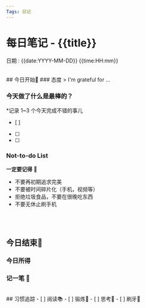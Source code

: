 ```yaml
---
Tags: 日记
---
```

# 每日笔记 - {{title}}
日期 : {{date:YYYY-MM-DD}} {{time:HH:mm}}

<br>
## 今日开始🌅    
### 态度
> I'm grateful for ...

<br>

### 今天做了什么是最棒的？
*记录 1~3 个今天完成不错的事儿
- [ ]  
- [ ]  
- [ ]  

### Not-to-do List
**一定要记得** 🔴
- 不要再初期追求完美
- 不要被时间碎片化（手机，视频等）
- 拒绝垃圾食品，不要在很晚吃东西
- 不要无休止刷手机


<br>
<br>

## 今日结束🎴
### 今日所得



### 记一笔 📝


<br>
## 习惯追踪
- [ ] 阅读📚 
- [ ] 锻炼🥊
- [ ] 思考🧠
- [ ] 刷牙🦷
